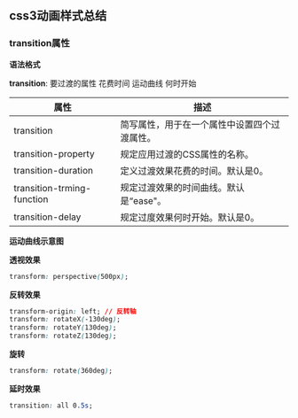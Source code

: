 ## css3动画样式总结

### transition属性

**语法格式**

**transition**:  要过渡的属性	花费时间		运动曲线 	何时开始

| 属性                       | 描述                                         |
| -------------------------- | -------------------------------------------- |
| transition                 | 简写属性，用于在一个属性中设置四个过渡属性。 |
| transition-property        | 规定应用过渡的CSS属性的名称。                |
| transition-duration        | 定义过渡效果花费的时间。默认是0。            |
| transition-trming-function | 规定过渡效果的时间曲线。默认是“ease"。       |
| transition-delay           | 规定过度效果何时开始。默认是0。              |

**运动曲线示意图**

**透视效果**

```css
transform: perspective(500px);
```

**反转效果**

```css
transform-origin: left; // 反转轴
transform: rotateX(-130deg); 
transform: rotateY(130deg); 
transform: rotateZ(130deg); 
```

**旋转**

```css
transform: rotate(360deg);
```

**延时效果**

```css
transition: all 0.5s;
```